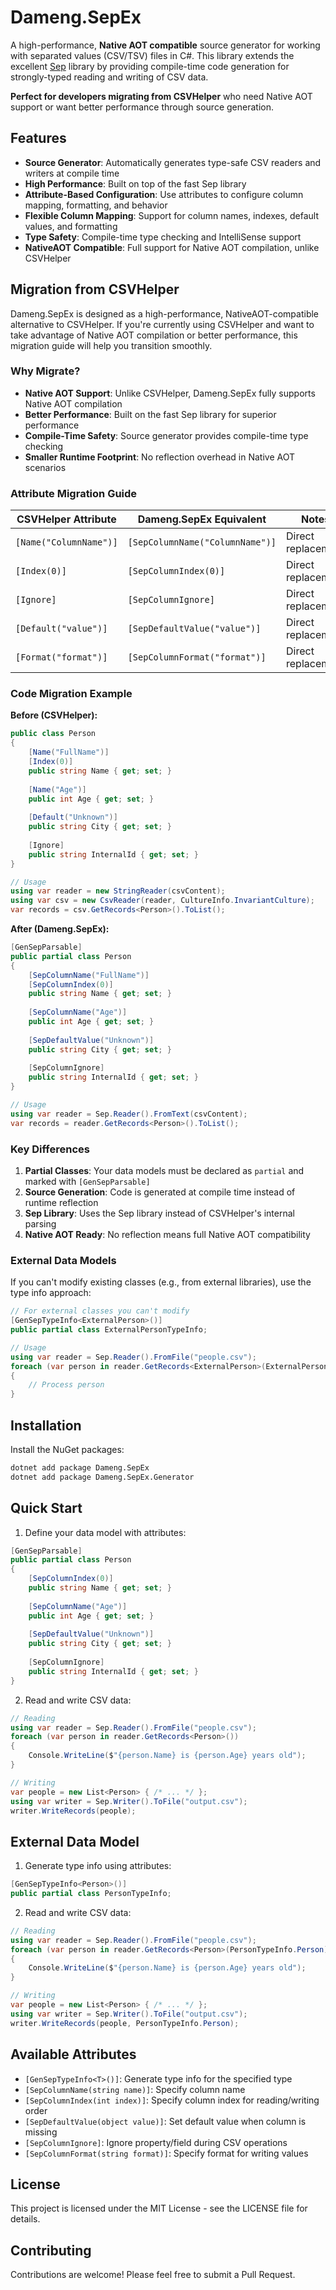 # Dameng.SepEx

A high-performance, **Native AOT compatible** source generator for working with separated values (CSV/TSV) files in C#. This library extends the excellent [Sep](https://github.com/nietras/Sep) library by providing compile-time code generation for strongly-typed reading and writing of CSV data.

**Perfect for developers migrating from CSVHelper** who need Native AOT support or want better performance through source generation.

## Features

- **Source Generator**: Automatically generates type-safe CSV readers and writers at compile time
- **High Performance**: Built on top of the fast Sep library
- **Attribute-Based Configuration**: Use attributes to configure column mapping, formatting, and behavior
- **Flexible Column Mapping**: Support for column names, indexes, default values, and formatting
- **Type Safety**: Compile-time type checking and IntelliSense support
- **NativeAOT Compatible**: Full support for Native AOT compilation, unlike CSVHelper

## Migration from CSVHelper

Dameng.SepEx is designed as a high-performance, NativeAOT-compatible alternative to CSVHelper. If you're currently using CSVHelper and want to take advantage of Native AOT compilation or better performance, this migration guide will help you transition smoothly.

### Why Migrate?

- **Native AOT Support**: Unlike CSVHelper, Dameng.SepEx fully supports Native AOT compilation
- **Better Performance**: Built on the fast Sep library for superior performance
- **Compile-Time Safety**: Source generator provides compile-time type checking
- **Smaller Runtime Footprint**: No reflection overhead in Native AOT scenarios

### Attribute Migration Guide

| CSVHelper Attribute | Dameng.SepEx Equivalent | Notes |
|---------------------|-------------------------|-------|
| `[Name("ColumnName")]` | `[SepColumnName("ColumnName")]` | Direct replacement |
| `[Index(0)]` | `[SepColumnIndex(0)]` | Direct replacement |
| `[Ignore]` | `[SepColumnIgnore]` | Direct replacement |
| `[Default("value")]` | `[SepDefaultValue("value")]` | Direct replacement |
| `[Format("format")]` | `[SepColumnFormat("format")]` | Direct replacement |

### Code Migration Example

**Before (CSVHelper):**
```csharp
public class Person
{
    [Name("FullName")]
    [Index(0)]
    public string Name { get; set; }
    
    [Name("Age")]
    public int Age { get; set; }
    
    [Default("Unknown")]
    public string City { get; set; }
    
    [Ignore]
    public string InternalId { get; set; }
}

// Usage
using var reader = new StringReader(csvContent);
using var csv = new CsvReader(reader, CultureInfo.InvariantCulture);
var records = csv.GetRecords<Person>().ToList();
```

**After (Dameng.SepEx):**
```csharp
[GenSepParsable]
public partial class Person
{
    [SepColumnName("FullName")]
    [SepColumnIndex(0)]
    public string Name { get; set; }
    
    [SepColumnName("Age")]
    public int Age { get; set; }
    
    [SepDefaultValue("Unknown")]
    public string City { get; set; }
    
    [SepColumnIgnore]
    public string InternalId { get; set; }
}

// Usage
using var reader = Sep.Reader().FromText(csvContent);
var records = reader.GetRecords<Person>().ToList();
```

### Key Differences

1. **Partial Classes**: Your data models must be declared as `partial` and marked with `[GenSepParsable]`
2. **Source Generation**: Code is generated at compile time instead of runtime reflection
3. **Sep Library**: Uses the Sep library instead of CSVHelper's internal parsing
4. **Native AOT Ready**: No reflection means full Native AOT compatibility

### External Data Models

If you can't modify existing classes (e.g., from external libraries), use the type info approach:

```csharp
// For external classes you can't modify
[GenSepTypeInfo<ExternalPerson>()]
public partial class ExternalPersonTypeInfo;

// Usage
using var reader = Sep.Reader().FromFile("people.csv");
foreach (var person in reader.GetRecords<ExternalPerson>(ExternalPersonTypeInfo.ExternalPerson))
{
    // Process person
}
```

## Installation

Install the NuGet packages:

```bash
dotnet add package Dameng.SepEx
dotnet add package Dameng.SepEx.Generator
```

## Quick Start

1. Define your data model with attributes:

```csharp
[GenSepParsable]
public partial class Person
{
    [SepColumnIndex(0)]
    public string Name { get; set; }
    
    [SepColumnName("Age")]
    public int Age { get; set; }
    
    [SepDefaultValue("Unknown")]
    public string City { get; set; }
    
    [SepColumnIgnore]
    public string InternalId { get; set; }
}
```

2. Read and write CSV data:

```csharp
// Reading
using var reader = Sep.Reader().FromFile("people.csv");
foreach (var person in reader.GetRecords<Person>())
{
    Console.WriteLine($"{person.Name} is {person.Age} years old");
}

// Writing
var people = new List<Person> { /* ... */ };
using var writer = Sep.Writer().ToFile("output.csv");
writer.WriteRecords(people);
```

## External Data Model

1. Generate type info using attributes:

```csharp
[GenSepTypeInfo<Person>()]
public partial class PersonTypeInfo;
```

2. Read and write CSV data:

```csharp
// Reading
using var reader = Sep.Reader().FromFile("people.csv");
foreach (var person in reader.GetRecords<Person>(PersonTypeInfo.Person))
{
    Console.WriteLine($"{person.Name} is {person.Age} years old");
}

// Writing
var people = new List<Person> { /* ... */ };
using var writer = Sep.Writer().ToFile("output.csv");
writer.WriteRecords(people, PersonTypeInfo.Person);
```

## Available Attributes

- `[GenSepTypeInfo<T>()]`: Generate type info for the specified type
- `[SepColumnName(string name)]`: Specify column name
- `[SepColumnIndex(int index)]`: Specify column index for reading/writing order
- `[SepDefaultValue(object value)]`: Set default value when column is missing
- `[SepColumnIgnore]`: Ignore property/field during CSV operations
- `[SepColumnFormat(string format)]`: Specify format for writing values

## License

This project is licensed under the MIT License - see the LICENSE file for details.

## Contributing

Contributions are welcome! Please feel free to submit a Pull Request.